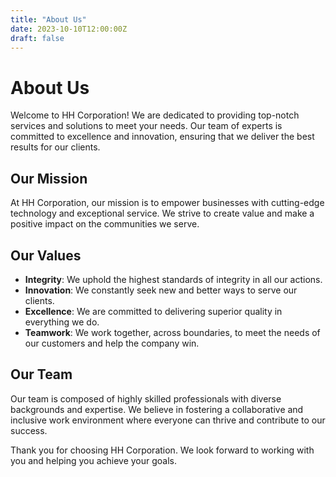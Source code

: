 ```yaml
---
title: "About Us"
date: 2023-10-10T12:00:00Z
draft: false
---
```


# About Us

Welcome to HH Corporation! We are dedicated to providing top-notch services and solutions to meet your needs. Our team of experts is committed to excellence and innovation, ensuring that we deliver the best results for our clients.

## Our Mission

At HH Corporation, our mission is to empower businesses with cutting-edge technology and exceptional service. We strive to create value and make a positive impact on the communities we serve.

## Our Values

- **Integrity**: We uphold the highest standards of integrity in all our actions.
- **Innovation**: We constantly seek new and better ways to serve our clients.
- **Excellence**: We are committed to delivering superior quality in everything we do.
- **Teamwork**: We work together, across boundaries, to meet the needs of our customers and help the company win.

## Our Team

Our team is composed of highly skilled professionals with diverse backgrounds and expertise. We believe in fostering a collaborative and inclusive work environment where everyone can thrive and contribute to our success.

Thank you for choosing HH Corporation. We look forward to working with you and helping you achieve your goals.
